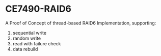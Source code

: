 # CE7490-RAID6
A Proof of Concept of thread-based RAID6 Implementation, supporting:

1. sequential write
2. random write
3. read with failure check
4. data rebuild
